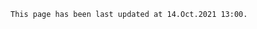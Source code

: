 `This page has been last updated at 14.Oct.2021 13:00.`

<mapchart
map-url="/public/assets/locales/en/provinces-en.json"
data-url="/public/assets/locales/en/map-data-en.json"
/>